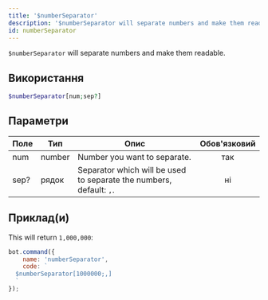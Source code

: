 ```yaml
---
title: '$numberSeparator'
description: '$numberSeparator will separate numbers and make them readable.'
id: numberSeparator
---
```


`$numberSeparator` will separate numbers and make them readable.

## Використання

```php
$numberSeparator[num;sep?]
```

## Параметри

| Поле | Тип    | Опис                                                                | Обов'язковий |
| ---- | ------ | ------------------------------------------------------------------- |:------------:|
| num  | number | Number you want to separate.                                        |     так      |
| sep? | рядок  | Separator which will be used to separate the numbers, default: `,`. |      ні      |

## Приклад(и)

This will return `1,000,000`:

```javascript
bot.command({
    name: 'numberSeparator',
    code: `
  $numberSeparator[1000000;,]
  `
});
```
